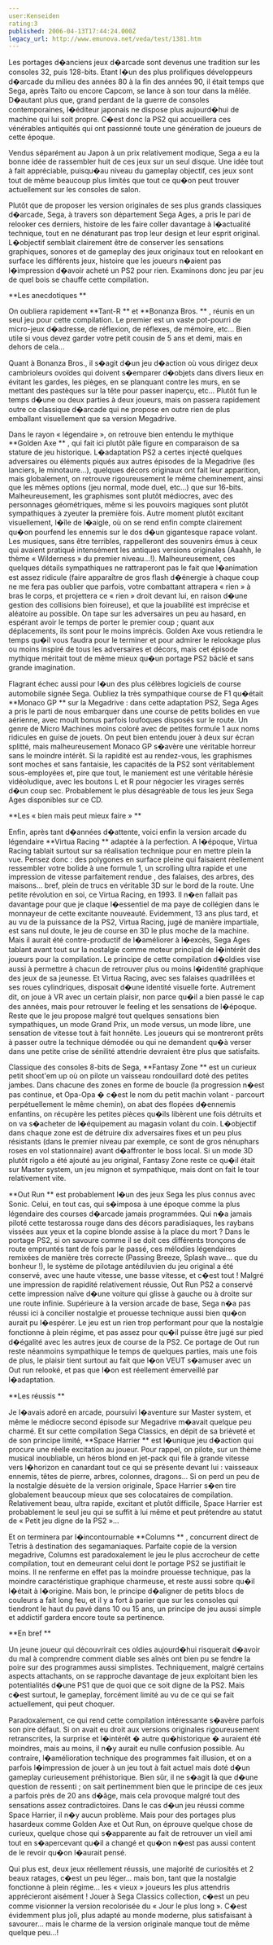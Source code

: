 ```yaml
---
user:Kenseiden
rating:3
published: 2006-04-13T17:44:24.000Z
legacy_url: http://www.emunova.net/veda/test/1381.htm
---
```

Les portages d�anciens jeux d�arcade sont devenus une tradition sur les consoles 32, puis 128-bits. Etant l�un des plus prolifiques développeurs d�arcade du milieu des années 80 à la fin des années 90, il était temps que Sega, après Taito ou encore Capcom, se lance à son tour dans la mêlée. D�autant plus que, grand perdant de la guerre de consoles contemporaines, l�éditeur japonais ne dispose plus aujourd�hui de machine qui lui soit propre. C�est donc la PS2 qui accueillera ces vénérables antiquités qui ont passionné toute une génération de joueurs de cette époque.   

  

Vendus séparément au Japon à un prix relativement modique, Sega a eu la bonne idée de rassembler huit de ces jeux sur un seul disque. Une idée tout à fait appréciable, puisqu�au niveau du gameplay objectif, ces jeux sont tout de même beaucoup plus limités que tout ce qu�on peut trouver actuellement sur les consoles de salon.  

  

Plutôt que de proposer les version originales de ses plus grands classiques d�arcade, Sega, à travers son département Sega Ages, a pris le pari de relooker ces derniers, histoire de les faire coller davantage à l�actualité technique, tout en ne dénaturant pas trop leur design et leur esprit original. L�objectif semblait clairement être de conserver les sensations graphiques, sonores et de gameplay des jeux originaux tout en relookant en surface les différents jeux, histoire que les joueurs n�aient pas l�impression d�avoir acheté un PS2 pour rien. Examinons donc jeu par jeu de quel bois se chauffe cette compilation.  

  

  

  

**Les anecdotiques **   

  

On oubliera rapidement **Tant-R ** et **Bonanza Bros. ** , réunis en un seul jeu pour cette compilation. Le premier est un vaste pot-pourri de micro-jeux d�adresse, de réflexion, de réflexes, de mémoire, etc... Bien utile si vous devez garder votre petit cousin de 5 ans et demi, mais en dehors de cela...  

Quant à Bonanza Bros., il s�agit d�un jeu d�action où vous dirigez deux cambrioleurs ovoïdes qui doivent s�emparer d�objets dans divers lieux en évitant les gardes, les pièges, en se planquant contre les murs, en se mettant des pastèques sur la tête pour passer inaperçu, etc... Plutôt fun le temps d�une ou deux parties à deux joueurs, mais on passera rapidement outre ce classique d�arcade qui ne propose en outre rien de plus emballant visuellement que sa version Megadrive.   

  

Dans le rayon « légendaire », on retrouve bien entendu le mythique **Golden Axe ** , qui fait ici plutôt pâle figure en comparaison de sa stature de jeu historique. L�adaptation PS2 a certes injecté quelques adversaires ou éléments piqués aux autres épisodes de la Megadrive (les lanciers, le minotaure...), quelques décors originaux ont fait leur apparition, mais globalement, on retrouve rigoureusement le même cheminement, ainsi que les mêmes options (jeu normal, mode duel, etc...) que sur 16-bits. Malheureusement, les graphismes sont plutôt médiocres, avec des personnages géométriques, même si les pouvoirs magiques sont plutôt sympathiques à zyeuter la première fois. Autre moment plutôt excitant visuellement, l�île de l�aigle, où on se rend enfin compte clairement qu�on pourfend les ennemis sur le dos d�un gigantesque rapace volant. Les musiques, sans être terribles, rappelleront des souvenirs émus à ceux qui avaient pratiqué intensément les antiques versions originales (Aaahh, le thème « Wilderness » du premier niveau...!). Malheureusement, ces quelques détails sympathiques ne rattraperont pas le fait que l�animation est assez ridicule (faire apparaître de gros flash d�énergie à chaque coup ne me fera pas oublier que parfois, votre combattant attrapera « rien » à bras le corps, et projettera ce « rien » droit devant lui, en raison d�une gestion des collisions bien foireuse), et que la jouabilité est imprécise et aléatoire au possible. On tape sur les adversaires un peu au hasard, en espérant avoir le temps de porter le premier coup ; quant aux déplacements, ils sont pour le moins imprécis. Golden Axe vous retiendra le temps qu�il vous faudra pour le terminer et pour admirer le relookage plus ou moins inspiré de tous les adversaires et décors, mais cet épisode mythique méritait tout de même mieux qu�un portage PS2 bâclé et sans grande imagination.  

  

Flagrant échec aussi pour l�un des plus célèbres logiciels de course automobile signée Sega. Oubliez la très sympathique course de F1 qu�était **Monaco GP ** sur la Megadrive : dans cette adaptation PS2, Sega Ages a pris le parti de nous embarquer dans une course de petits bolides en vue aérienne, avec moult bonus parfois loufoques disposés sur le route. Un genre de Micro Machines moins coloré avec de petites formule 1 aux noms ridicules en guise de jouets. On peut bien entendu jouer à deux sur écran splitté, mais malheureusement Monaco GP s�avère une véritable horreur sans le moindre intérêt. Si la rapidité est au rendez-vous, les graphismes sont moches et sans fantaisie, les capacités de la PS2 sont véritablement sous-employées et, pire que tout, le maniement est une véritable hérésie vidéoludique, avec les boutons L et R pour négocier les virages serrés d�un coup sec. Probablement le plus désagréable de tous les jeux Sega Ages disponibles sur ce CD.   

  

  

**Les « bien mais peut mieux faire » **   

  

Enfin, après tant d�années d�attente, voici enfin la version arcade du légendaire **Virtua Racing ** adaptée à la perfection. A l�époque, Virtua Racing tablait surtout sur sa réalisation technique pour en mettre plein la vue. Pensez donc : des polygones en surface pleine qui faisaient réellement ressembler votre bolide à une formule 1, un scrolling ultra rapide et une impression de vitesse parfaitement rendue , des falaises, des arbres, des maisons... bref, plein de trucs en véritable 3D sur le bord de la route. Une petite révolution en soi, ce Virtua Racing, en 1993\. Il n�en fallait pas davantage pour que je claque l�essentiel de ma paye de collégien dans le monnayeur de cette excitante nouveauté. Evidemment, 13 ans plus tard, et au vu de la puissance de la PS2, Virtua Racing, jugé de manière impartiale, est sans nul doute, le jeu de course en 3D le plus moche de la machine. Mais il aurait été contre-productif de l�améliorer à l�excès, Sega Ages tablant avant tout sur la nostalgie comme moteur principal de l�intérêt des joueurs pour la compilation. Le principe de cette compilation d�oldies vise aussi à permettre à chacun de retrouver plus ou moins l�identité graphique des jeux de sa jeunesse. Et Virtua Racing, avec ses falaises quadrillées et ses roues cylindriques, disposait d�une identité visuelle forte. Autrement dit, on joue à VR avec un certain plaisir, non parce qu�il a bien passé le cap des années, mais pour retrouver le feeling et les sensations de l�époque. Reste que le jeu propose malgré tout quelques sensations bien sympathiques, un mode Grand Prix, un mode versus, un mode libre, une sensation de vitesse tout à fait honnête. Les joueurs qui se montreront prêts à passer outre la technique démodée ou qui ne demandent qu�à verser dans une petite crise de sénilité attendrie devraient être plus que satisfaits.   

  

Classique des consoles 8-bits de Sega, **Fantasy Zone ** est un curieux petit shoot'em up où on pilote un vaisseau rondouillard doté des petites jambes. Dans chacune des zones en forme de boucle (la progression n�est pas continue, et Opa-Opa � c�est le nom du petit machin volant - parcourt perpétuellement le même chemin), on abat des flopées d�ennemis enfantins, on récupère les petites pièces qu�ils libèrent une fois détruits et on va s�acheter de l�équipement au magasin volant du coin. L�objectif dans chaque zone est de détruire dix adversaires fixes et un peu plus résistants (dans le premier niveau par exemple, ce sont de gros nénuphars roses en vol stationnaire) avant d�affronter le boss local. Si un mode 3D plutôt rigolo a été ajouté au jeu original, Fantasy Zone reste ce qu�il était sur Master system, un jeu mignon et sympathique, mais dont on fait le tour relativement vite.  

  

**Out Run ** est probablement l�un des jeux Sega les plus connus avec Sonic. Celui, en tout cas, qui s�imposa à une époque comme la plus légendaire des courses d�arcade jamais programmées. Qui n�a jamais piloté cette testarossa rouge dans des décors paradisiaques, les raybans vissées aux yeux et la copine blonde assise à la place du mort ? Dans le portage PS2, si on savoure comme il se doit ces différents tronçons de route empruntés tant de fois par le passé, ces mélodies légendaires remixées de manière très correcte (Passing Breeze, Splash wave... que du bonheur !), le système de pilotage antédiluvien du jeu original a été conservé, avec une haute vitesse, une basse vitesse, et c�est tout ! Malgré une impression de rapidité relativement réussie, Out Run PS2 a conservé cette impression naïve d�une voiture qui glisse à gauche ou à droite sur une route infinie. Supérieure à la version arcade de base, Sega n�a pas réussi ici à concilier nostalgie et prouesse technique aussi bien qu�on aurait pu l�espérer. Le jeu est un rien trop performant pour que la nostalgie fonctionne à plein régime, et pas assez pour qu�il puisse être jugé sur pied d�égalité avec les autres jeux de course de la PS2\. Ce portage de Out run reste néanmoins sympathique le temps de quelques parties, mais une fois de plus, le plaisir tient surtout au fait que l�on VEUT s�amuser avec un Out run relooké, et pas que l�on est réellement émerveillé par l�adaptation.   

  

  

**Les réussis **   

  

Je l�avais adoré en arcade, poursuivi l�aventure sur Master system, et même le médiocre second épisode sur Megadrive m�avait quelque peu charmé. Et sur cette compilation Sega Classics, en dépit de sa brièveté et de son principe limité, **Space Harrier ** est l�unique jeu d�action qui procure une réelle excitation au joueur. Pour rappel, on pilote, sur un thème musical inoubliable, un héros blond en jet-pack qui file à grande vitesse vers l�horizon en canardant tout ce qui se présente devant lui : vaisseaux ennemis, têtes de pierre, arbres, colonnes, dragons... Si on perd un peu de la nostalgie désuète de la version originale, Space Harrier s�en tire globalement beaucoup mieux que ses colocataires de compilation. Relativement beau, ultra rapide, excitant et plutôt difficile, Space Harrier est probablement le seul jeu qui se suffit à lui même et peut prétendre au statut de « Petit jeu digne de la PS2 »...  

  

Et on terminera par l�incontournable **Columns ** , concurrent direct de Tetris à destination des segamaniaques. Parfaite copie de la version megadrive, Columns est paradoxalement le jeu le plus accrocheur de cette compilation, tout en demeurant celui dont le portage PS2 se justifiait le moins. Il ne renferme en effet pas la moindre prouesse technique, pas la moindre caractéristique graphique charmeuse, et reste aussi sobre qu�il l�était à l�origine. Mais bon, le principe d�aligner de petits blocs de couleurs a fait long feu, et il y a fort à parier que sur les consoles qui tiendront le haut du pavé dans 10 ou 15 ans, un principe de jeu aussi simple et addictif gardera encore toute sa pertinence.   

  

**En bref **   

Un jeune joueur qui découvrirait ces oldies aujourd�hui risquerait d�avoir du mal à comprendre comment diable ses aînés ont bien pu se fendre la poire sur des programmes aussi simplistes. Techniquement, malgré certains aspects attachants, on se rapproche davantage de jeux exploitant bien les potentialités d�une PS1 que de quoi que ce soit digne de la PS2\. Mais c�est surtout, le gameplay, forcément limité au vu de ce qui se fait actuellement, qui peut choquer.   

  

Paradoxalement, ce qui rend cette compilation intéressante s�avère parfois son pire défaut. Si on avait eu droit aux versions originales rigoureusement retranscrites, la surprise et l�intérêt � autre qu�historique � auraient été moindres, mais au moins, il n�y aurait eu nulle confusion possible. Au contraire, l�amélioration technique des programmes fait illusion, et on a parfois l�impression de jouer à un jeu tout à fait actuel mais doté d�un gameplay curieusement préhistorique. Bien sûr, il ne s�agit là que d�une question de ressenti ; on sait pertinemment bien que le principe de ces jeux a parfois près de 20 ans d�âge, mais cela provoque malgré tout des sensations assez contradictoires. Dans le cas d�un jeu réussi comme Space Harrier, il n�y aucun problème. Mais pour des portages plus hasardeux comme Golden Axe et Out Run, on éprouve quelque chose de curieux, quelque chose qui s�apparente au fait de retrouver un vieil ami tout en s�apercevant qu�il a changé et qu�on n�est pas aussi content de le revoir qu�on l�aurait pensé.   

  

Qui plus est, deux jeux réellement réussis, une majorité de curiosités et 2 beaux ratages, c�est un peu léger... mais bon, tant que la nostalgie fonctionne à plein régime... les « vieux » joueurs les plus attendris apprécieront aisément ! Jouer à Sega Classics collection, c�est un peu comme visionner la version recolorisée du « Jour le plus long ». C�est évidemment plus joli, plus adapté au monde moderne, plus satisfaisant à savourer... mais le charme de la version originale manque tout de même quelque peu...!